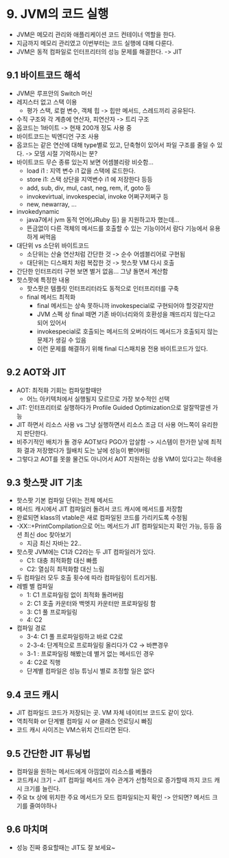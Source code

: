 # 9. JVM의 코드 실행
- JVM은 메모리 관리와 애플리케이션 코드 컨테이너 역할을 한다.
- 지금까지 메모리 관리였고 이번부터는 코드 실행에 대해 다룬다.
- JVM은 동적 컴파일로 인터프리터의 성능 문제를 해결한다. -> JIT

## 9.1 바이트코드 해석
- JVM은 루프안의 Switch 머신
- 레지스터 없고 스택 이용
    - 평가 스택, 로컬 변수, 객체 힙 -> 힙만 메서드, 스레드끼리 공유된다.
- 수직 구조와 각 계층에 연산자, 피연산자 -> 트리 구조
- 옵코드는 1바이트 -> 현재 200개 정도 사용 중
- 바이트코드는 빅엔디언 구조 사용
- 옵코드는 같은 연산에 대해 type별로 있고, 단축형이 있어서 파일 구조를 줄일 수 있다. -> 모뎀 시절 기억하시는 분?
- 바이트코드 무슨 종류 있는지 보면 어셈블리랑 비슷함...
    - load i1 : 지역 변수 i1 값을 스택에 로드한다.
    - store i1: 스택 상단을 지역변수 i1 에 저장한다 등등
    - add, sub, div, mul, cast, neg, rem, if, goto 등
    - invokevirtual, invokespecial, invoke 어쩌구저쩌구 등
    - new, newarray, ...
- invokedynamic
    - java7에서 jvm 동적 언어(JRuby 등) 을 지원하고자 했는데...
    - 뜬금없이 다른 객체의 메서드를 호출할 수 있는 기능이어서 람다 기능에서 유용하게 써먹음
- 대단위 vs 소단위 바이트코드
    - 소단위는 산술 연산처럼 간단한 것 -> 순수 어셈블리어로 구현됨
    - 대단위는 디스패치 처럼 복잡한 것 -> 핫스팟 VM 다시 호출
- 간단한 인터프리터 구현 보면 별거 없음... 그냥 돌면서 계산함
- 핫스팟에 특정한 내용
    - 핫스팟은 템플릿 인터프리터라도 동적으로 인터프리터를 구축
    - final 메서드 최적화
        - final 메서드는 상속 못하니까 invokespecial로 구현되어야 할것같지만
        - JVM 스펙 상 final 떼면 기존 바이너리와의 호환성을 깨뜨리지 않는다고 되어 있어서
        - invokespecial로 호출되는 메서드의 오버라이드 메서드가 호출되지 않는 문제가 생길 수 있음
        - 이런 문제를 해결하기 위해 final 디스패치용 전용 바이트코드가 있다.


## 9.2 AOT와 JIT
- AOT: 최적화 기회는 컴파일할때만
    - 어느 아키텍처에서 실행될지 모르므로 가장 보수적인 선택
- JIT: 인터프리터로 실행하다가 Profile Guided Optimization으로 알잘딱깔센 가능
- JIT 하면서 리소스 사용 vs 그냥 실행하면서 리소스 조금 더 사용 어느쪽이 유리한지 판단한다.
- 비주기적인 배치가 돌 경우 AOT보다 PGO가 압살함 -> 시스템이 한가한 날에 최적화 결과 저장했다가 월배치 도는 날에 성능이 뻗어버림
- 그렇다고 AOT를 못쓸 물건도 아니어서 AOT 지원하는 상용 VM이 있다고는 하네용

## 9.3 핫스팟 JIT 기초
- 핫스팟 기본 컴파일 단위는 전체 메서드
- 메서드 캐시에서 JIT 컴파일러 돌려서 코드 캐시에 메서드를 저장함
- 완료되면 klass의 vtable은 새로 컴파일된 코드를 가리키도록 수정됨
- -XX::+PrintCompilation으로 어느 메서드가 JIT 컴파일되는지 확인 가능, 등등 옵션 최신 doc 찾아보기
    - 지금 최신 자바는 22..
- 핫스팟 JVM에는 C1과 C2라는 두 JIT 컴파일러가 있다.
    - C1: 대충 최적화함 대신 빠름
    - C2: 열심히 최적화함 대신 느림
- 두 컴파일러 모두 호출 횟수에 따라 컴파일링이 트리거됨.
- 레벨 별 컴파일
    - 1: C1 프로파일링 없이 최적화 돌려버림
    - 2: C1 호출 카운터와 백엣지 카운터만 프로파일링 함
    - 3: C1 풀 프로파일링
    - 4: C2
- 컴파일 경로
    - 3-4: C1 풀 프로파일링하고 바로 C2로
    - 2-3-4: 단계적으로 프로파일링 올리다가 C2 -> 바쁜경우
    - 3-1 : 프로파일링 해봤는데 별거 없는 메서드인 경우
    - 4: C2로 직행
    - 단계별 컴파일은 성능 튜닝시 별로 조정할 일은 없다

## 9.4 코드 캐시
- JIT 컴파일드 코드가 저장되는 곳. VM 자체 네이티브 코드도 같이 있다.
- 역최적화 or 단계별 컴파일 시 or 클래스 언로딩시 빠짐
- 코드 캐시 사이즈는 VM스위치 건드리면 된다.

## 9.5 간단한 JIT 튜닝법
- 컴파일을 원하는 메서드에게 아낌없이 리소스를 베풀라
- 코드캐시 크기 - JIT 컴파일 메서드 개수 관계가 선형적으로 증가할때 까지 코드 캐시 크기를 늘린다.
- 주요 tx 상에 위치한 주요 메서드가 모드 컴파일되는지 확인 -> 안되면? 메서드 크기를 줄여야하나

## 9.6 마치며
- 성능 진짜 중요할때는 JIT도 잘 보세요~
    
